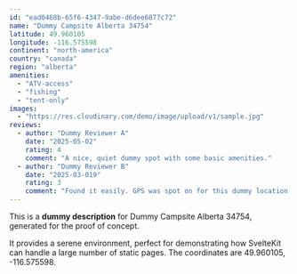 ```yaml
---
id: "ead0468b-65f6-4347-9abe-d6dee6877c72"
name: "Dummy Campsite Alberta 34754"
latitude: 49.960105
longitude: -116.575598
continent: "north-america"
country: "canada"
region: "alberta"
amenities:
  - "ATV-access"
  - "fishing"
  - "tent-only"
images:
  - "https://res.cloudinary.com/demo/image/upload/v1/sample.jpg"
reviews:
  - author: "Dummy Reviewer A"
    date: "2025-05-02"
    rating: 4
    comment: "A nice, quiet dummy spot with some basic amenities."
  - author: "Dummy Reviewer B"
    date: "2025-03-019"
    rating: 3
    comment: "Found it easily. GPS was spot on for this dummy location."
---
```


This is a **dummy description** for Dummy Campsite Alberta 34754, generated for the proof of concept.

It provides a serene environment, perfect for demonstrating how SvelteKit can handle a large number of static pages. The coordinates are 49.960105, -116.575598.
